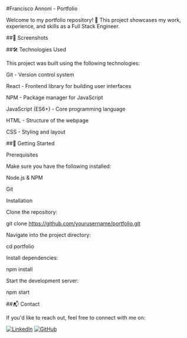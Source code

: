 #Francisco Annoni - Portfolio

Welcome to my portfolio repository! 🚀 This project showcases my work, experience, and skills as a Full Stack Engineer.

##📸 Screenshots

##🛠 Technologies Used

This project was built using the following technologies:

Git - Version control system

React - Frontend library for building user interfaces

NPM - Package manager for JavaScript

JavaScript (ES6+) - Core programming language

HTML - Structure of the webpage

CSS - Styling and layout

##🚀 Getting Started

Prerequisites

Make sure you have the following installed:

Node.js & NPM

Git

Installation

Clone the repository:

git clone https://github.com/yourusername/portfolio.git

Navigate into the project directory:

cd portfolio

Install dependencies:

npm install

Start the development server:

npm start

##📬 Contact

If you'd like to reach out, feel free to connect with me on:


[![LinkedIn](https://img.shields.io/badge/LinkedIn-Profile-blue?logo=linkedin)](https://www.linkedin.com/in/francisco-annoni)
[![GitHub](https://img.shields.io/badge/GitHub-Profile-black?logo=github)](https://github.com/franciscoannoni)
